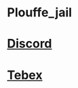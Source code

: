 # Plouffe_jail

# **[Discord](https://discord.gg/xJVCY9AvvW)**

# **[Tebex](https://plouffe.tebex.io)**
